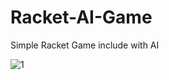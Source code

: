 # Racket-AI-Game

Simple Racket Game include with AI

![1](https://user-images.githubusercontent.com/58669159/171179291-5624619c-3fcd-4c43-9ad3-bbdd80f0a200.PNG)
